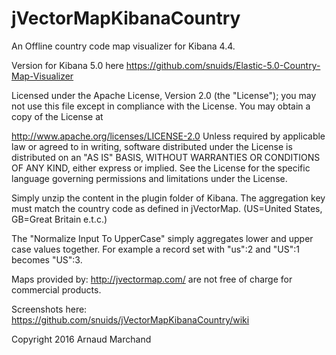 # jVectorMapKibanaCountry

An Offline country code map visualizer for Kibana 4.4.

Version for Kibana 5.0 here https://github.com/snuids/Elastic-5.0-Country-Map-Visualizer

Licensed under the Apache License, Version 2.0 (the "License"); you may not use this file except in compliance with the License. You may obtain a copy of the License at

http://www.apache.org/licenses/LICENSE-2.0
Unless required by applicable law or agreed to in writing, software distributed under the License is distributed on an "AS IS" BASIS, WITHOUT WARRANTIES OR CONDITIONS OF ANY KIND, either express or implied. See the License for the specific language governing permissions and limitations under the License.

Simply unzip the content in the plugin folder of Kibana. The aggregation key must match the country code as defined in jVectorMap. (US=United States, GB=Great Britain e.t.c.)

The "Normalize Input To UpperCase" simply aggregates lower and upper case values together. For example a record set with "us":2 and "US":1 becomes "US":3.

Maps provided by: http://jvectormap.com/ are not free of charge for commercial products.

Screenshots here: https://github.com/snuids/jVectorMapKibanaCountry/wiki

Copyright 2016 Arnaud Marchand
